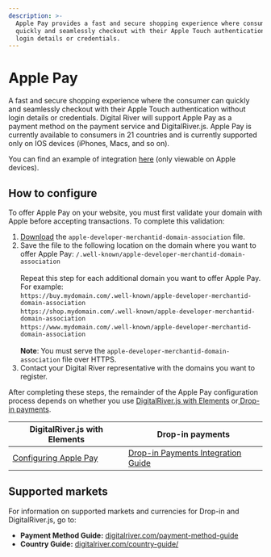 ```yaml
---
description: >-
  Apple Pay provides a fast and secure shopping experience where consumers can
  quickly and seamlessly checkout with their Apple Touch authentication without
  login details or credentials.
---
```


# Apple Pay

A fast and secure shopping experience where the consumer can quickly and seamlessly checkout with their Apple Touch authentication without login details or credentials. Digital River will support Apple Pay as a payment method on the payment service and DigitalRiver.js. Apple Pay is currently available to consumers in 21 countries and is currently supported only on IOS devices (iPhones, Macs, and so on).&#x20;

You can find an example of integration [here](https://drh.img.digitalriver.com/DRHM/Storefront/Site/drdod15/pb/multimedia/applepay.html) (only viewable on Apple devices).

## How to configure

To offer Apple Pay on your website, you must first validate your domain with Apple before accepting transactions. To complete this validation:

1. [Download](https://drapi.io/docs/apple-pay/apple-developer-merchantid-domain-association) the `apple-developer-merchantid-domain-association` file.
2. Save the file to the following location on the domain where you want to offer Apple Pay: `/.well-known/apple-developer-merchantid-domain-association` \
   \
   Repeat this step for each additional domain you want to offer Apple Pay. For example:\
   `https://buy.mydomain.com/.well-known/apple-developer-merchantid-domain-association`\
   `https://shop.mydomain.com/.well-known/apple-developer-merchantid-domain-association`\
   `https://www.mydomain.com/.well-known/apple-developer-merchantid-domain-association` \
   \
   **Note**: You must serve the `apple-developer-merchantid-domain-association` file over HTTPS.
3. Contact your Digital River representative with the domains you want to register.

After completing these steps, the remainder of the Apple Pay configuration process depends on whether you use [DigitalRiver.js with Elements](../payments-solutions/digitalriver.js/) or[ Drop-in payments](../payments-solutions/drop-in/).

| DigitalRiver.js with Elements                                                               | Drop-in payments                                                                                 |
| ------------------------------------------------------------------------------------------- | ------------------------------------------------------------------------------------------------ |
| [Configuring Apple Pay](../payments-solutions/digitalriver.js/payment-methods/apple-pay.md) | [Drop-in Payments Integration Guide](../payments-solutions/drop-in/drop-in-integration-guide.md) |

## Supported markets <a href="#supported-geographies" id="supported-geographies"></a>

For information on supported markets and currencies for Drop-in and DigitalRiver.js, go to:&#x20;

* **Payment Method Guide:** [digitalriver.com/payment-method-guide](https://www.digitalriver.com/payment-method/apple-pay/)
* **Country Guide:** [digitalriver.com/country-guide/](https://www.digitalriver.com/country-guide/)
